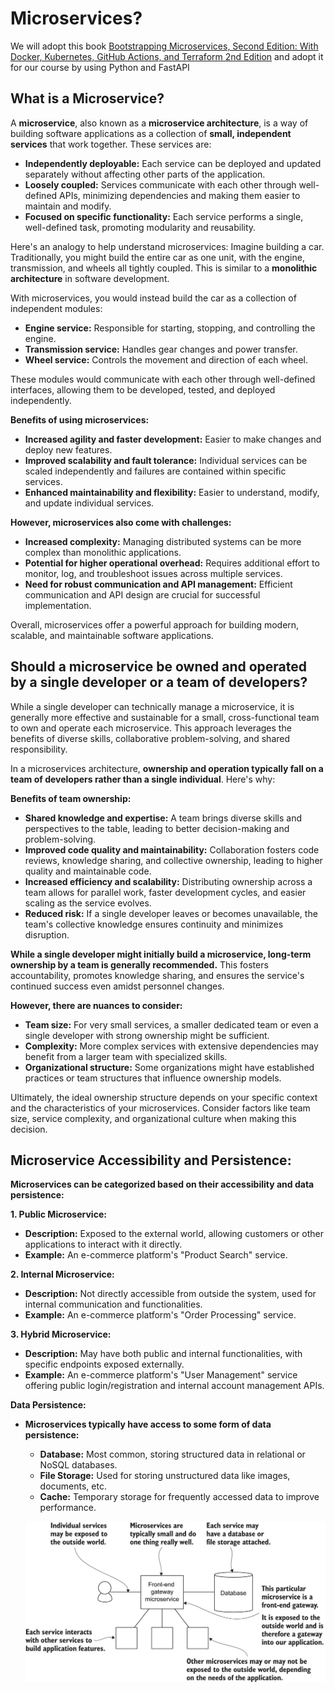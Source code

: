 # Microservices?

We will adopt this book [Bootstrapping Microservices, Second Edition: With Docker, Kubernetes, GitHub Actions, and Terraform 2nd Edition](https://www.amazon.com/Bootstrapping-Microservices-Second-Kubernetes-Terraform/dp/1633438562/ref=sr_1_4) and adopt it for our course by using Python and FastAPI

## What is a Microservice?

A **microservice**, also known as a **microservice architecture**, is a way of building software applications as a collection of **small, independent services** that work together. These services are:

* **Independently deployable:** Each service can be deployed and updated separately without affecting other parts of the application.
* **Loosely coupled:** Services communicate with each other through well-defined APIs, minimizing dependencies and making them easier to maintain and modify.
* **Focused on specific functionality:** Each service performs a single, well-defined task, promoting modularity and reusability.

Here's an analogy to help understand microservices: Imagine building a car. Traditionally, you might build the entire car as one unit, with the engine, transmission, and wheels all tightly coupled. This is similar to a **monolithic architecture** in software development.

With microservices, you would instead build the car as a collection of independent modules:

* **Engine service:** Responsible for starting, stopping, and controlling the engine.
* **Transmission service:** Handles gear changes and power transfer.
* **Wheel service:** Controls the movement and direction of each wheel.

These modules would communicate with each other through well-defined interfaces, allowing them to be developed, tested, and deployed independently.

**Benefits of using microservices:**

* **Increased agility and faster development:** Easier to make changes and deploy new features.
* **Improved scalability and fault tolerance:** Individual services can be scaled independently and failures are contained within specific services.
* **Enhanced maintainability and flexibility:** Easier to understand, modify, and update individual services.

**However, microservices also come with challenges:**

* **Increased complexity:** Managing distributed systems can be more complex than monolithic applications.
* **Potential for higher operational overhead:** Requires additional effort to monitor, log, and troubleshoot issues across multiple services.
* **Need for robust communication and API management:** Efficient communication and API design are crucial for successful implementation.

Overall, microservices offer a powerful approach for building modern, scalable, and maintainable software applications. 

## Should a microservice be owned and operated by a single developer or a team of developers?

While a single developer can technically manage a microservice, it is generally more effective and sustainable for a small, cross-functional team to own and operate each microservice. This approach leverages the benefits of diverse skills, collaborative problem-solving, and shared responsibility.

In a microservices architecture, **ownership and operation typically fall on a team of developers rather than a single individual**. Here's why:

**Benefits of team ownership:**

* **Shared knowledge and expertise:** A team brings diverse skills and perspectives to the table, leading to better decision-making and problem-solving.
* **Improved code quality and maintainability:** Collaboration fosters code reviews, knowledge sharing, and collective ownership, leading to higher quality and maintainable code.
* **Increased efficiency and scalability:** Distributing ownership across a team allows for parallel work, faster development cycles, and easier scaling as the service evolves.
* **Reduced risk:** If a single developer leaves or becomes unavailable, the team's collective knowledge ensures continuity and minimizes disruption.

**While a single developer might initially build a microservice, long-term ownership by a team is generally recommended.** This fosters accountability, promotes knowledge sharing, and ensures the service's continued success even amidst personnel changes.

**However, there are nuances to consider:**

* **Team size:** For very small services, a smaller dedicated team or even a single developer with strong ownership might be sufficient.
* **Complexity:** More complex services with extensive dependencies may benefit from a larger team with specialized skills.
* **Organizational structure:** Some organizations might have established practices or team structures that influence ownership models.

Ultimately, the ideal ownership structure depends on your specific context and the characteristics of your microservices. Consider factors like team size, service complexity, and organizational culture when making this decision.


## Microservice Accessibility and Persistence:

**Microservices can be categorized based on their accessibility and data persistence:**

**1. Public Microservice:**

* **Description:** Exposed to the external world, allowing customers or other applications to interact with it directly.
* **Example:** An e-commerce platform's "Product Search" service.


**2. Internal Microservice:**

* **Description:** Not directly accessible from outside the system, used for internal communication and functionalities.
* **Example:** An e-commerce platform's "Order Processing" service.


**3. Hybrid Microservice:**

* **Description:** May have both public and internal functionalities, with specific endpoints exposed externally.
* **Example:** An e-commerce platform's "User Management" service offering public login/registration and internal account management APIs.


**Data Persistence:**

* **Microservices typically have access to some form of data persistence:**
    * **Database:** Most common, storing structured data in relational or NoSQL databases.
    * **File Storage:** Used for storing unstructured data like images, documents, etc.
    * **Cache:** Temporary storage for frequently accessed data to improve performance.

    ![microservices](./microservices.png)









